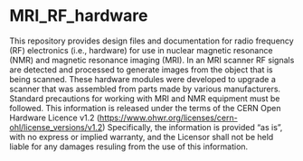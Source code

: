 # MRI_RF_hardware
This repository provides design files and documentation for radio frequency (RF) electronics (i.e., hardware) for use in nuclear magnetic resonance (NMR) and magnetic resonance imaging (MRI). In an MRI scanner RF signals are detected and processed to generate images from the object that is being scanned. These hardware modules were developed to upgrade a scanner that was assembled from parts made by various manufacturers. Standard precautions for working with MRI and NMR equipment must be followed.
This information is released under the terms of the CERN Open Hardware Licence v1.2 (https://www.ohwr.org/licenses/cern-ohl/license_versions/v1.2)
Specifically, the information is provided “as is”, with no express or implied warranty, and the Licensor shall not be held liable for any damages resuling from the use of this information.
